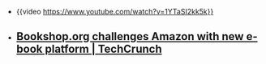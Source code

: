 - {{video https://www.youtube.com/watch?v=1YTaSI2kk5k}}
- [Bookshop.org challenges Amazon with new e-book platform | TechCrunch](https://techcrunch.com/2025/01/28/bookshop-org-challenges-amazon-with-new-e-book-platform/)
	-